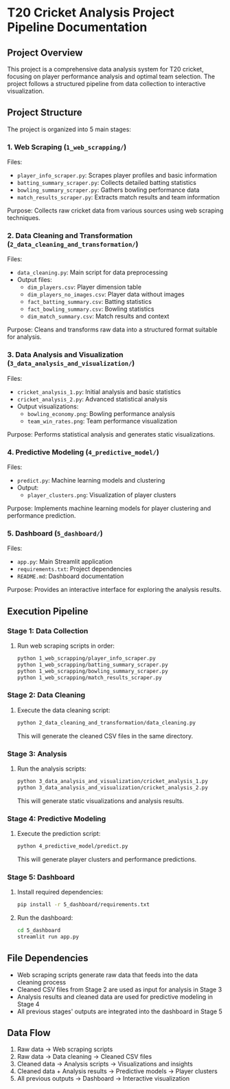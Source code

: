 # T20 Cricket Analysis Project Pipeline Documentation

## Project Overview
This project is a comprehensive data analysis system for T20 cricket, focusing on player performance analysis and optimal team selection. The project follows a structured pipeline from data collection to interactive visualization.

## Project Structure
The project is organized into 5 main stages:

### 1. Web Scraping (`1_web_scrapping/`)
Files:
- `player_info_scraper.py`: Scrapes player profiles and basic information
- `batting_summary_scraper.py`: Collects detailed batting statistics
- `bowling_summary_scraper.py`: Gathers bowling performance data
- `match_results_scraper.py`: Extracts match results and team information

Purpose: Collects raw cricket data from various sources using web scraping techniques.

### 2. Data Cleaning and Transformation (`2_data_cleaning_and_transformation/`)
Files:
- `data_cleaning.py`: Main script for data preprocessing
- Output files:
  - `dim_players.csv`: Player dimension table
  - `dim_players_no_images.csv`: Player data without images
  - `fact_batting_summary.csv`: Batting statistics
  - `fact_bowling_summary.csv`: Bowling statistics
  - `dim_match_summary.csv`: Match results and context

Purpose: Cleans and transforms raw data into a structured format suitable for analysis.

### 3. Data Analysis and Visualization (`3_data_analysis_and_visualization/`)
Files:
- `cricket_analysis_1.py`: Initial analysis and basic statistics
- `cricket_analysis_2.py`: Advanced statistical analysis
- Output visualizations:
  - `bowling_economy.png`: Bowling performance analysis
  - `team_win_rates.png`: Team performance visualization

Purpose: Performs statistical analysis and generates static visualizations.

### 4. Predictive Modeling (`4_predictive_model/`)
Files:
- `predict.py`: Machine learning models and clustering
- Output:
  - `player_clusters.png`: Visualization of player clusters

Purpose: Implements machine learning models for player clustering and performance prediction.

### 5. Dashboard (`5_dashboard/`)
Files:
- `app.py`: Main Streamlit application
- `requirements.txt`: Project dependencies
- `README.md`: Dashboard documentation

Purpose: Provides an interactive interface for exploring the analysis results.

## Execution Pipeline

### Stage 1: Data Collection
1. Run web scraping scripts in order:
   ```bash
   python 1_web_scrapping/player_info_scraper.py
   python 1_web_scrapping/batting_summary_scraper.py
   python 1_web_scrapping/bowling_summary_scraper.py
   python 1_web_scrapping/match_results_scraper.py
   ```

### Stage 2: Data Cleaning
1. Execute the data cleaning script:
   ```bash
   python 2_data_cleaning_and_transformation/data_cleaning.py
   ```
   This will generate the cleaned CSV files in the same directory.

### Stage 3: Analysis
1. Run the analysis scripts:
   ```bash
   python 3_data_analysis_and_visualization/cricket_analysis_1.py
   python 3_data_analysis_and_visualization/cricket_analysis_2.py
   ```
   This will generate static visualizations and analysis results.

### Stage 4: Predictive Modeling
1. Execute the prediction script:
   ```bash
   python 4_predictive_model/predict.py
   ```
   This will generate player clusters and performance predictions.

### Stage 5: Dashboard
1. Install required dependencies:
   ```bash
   pip install -r 5_dashboard/requirements.txt
   ```
2. Run the dashboard:
   ```bash
   cd 5_dashboard
   streamlit run app.py
   ```

## File Dependencies
- Web scraping scripts generate raw data that feeds into the data cleaning process
- Cleaned CSV files from Stage 2 are used as input for analysis in Stage 3
- Analysis results and cleaned data are used for predictive modeling in Stage 4
- All previous stages' outputs are integrated into the dashboard in Stage 5

## Data Flow
1. Raw data → Web scraping scripts
2. Raw data → Data cleaning → Cleaned CSV files
3. Cleaned data → Analysis scripts → Visualizations and insights
4. Cleaned data + Analysis results → Predictive models → Player clusters
5. All previous outputs → Dashboard → Interactive visualization